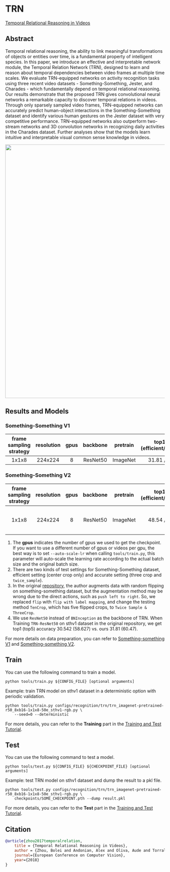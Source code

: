 # TRN

[Temporal Relational Reasoning in Videos](https://openaccess.thecvf.com/content_ECCV_2018/html/Bolei_Zhou_Temporal_Relational_Reasoning_ECCV_2018_paper.html)

<!-- [ALGORITHM] -->

## Abstract

<!-- [ABSTRACT] -->

Temporal relational reasoning, the ability to link meaningful transformations of objects or entities over time, is a fundamental property of intelligent species. In this paper, we introduce an effective and interpretable network module, the Temporal Relation Network (TRN), designed to learn and reason about temporal dependencies between video frames at multiple time scales. We evaluate TRN-equipped networks on activity recognition tasks using three recent video datasets - Something-Something, Jester, and Charades - which fundamentally depend on temporal relational reasoning. Our results demonstrate that the proposed TRN gives convolutional neural networks a remarkable capacity to discover temporal relations in videos. Through only sparsely sampled video frames, TRN-equipped networks can accurately predict human-object interactions in the Something-Something dataset and identify various human gestures on the Jester dataset with very competitive performance. TRN-equipped networks also outperform two-stream networks and 3D convolution networks in recognizing daily activities in the Charades dataset. Further analyses show that the models learn intuitive and interpretable visual common sense knowledge in videos.

<!-- [IMAGE] -->

<div align=center>
<img src="https://user-images.githubusercontent.com/34324155/143018998-d2120c3d-a9a7-4e4c-90b1-1e5ff1fd5f06.png" width="800"/>
</div>

## Results and Models

### Something-Something V1

| frame sampling strategy | resolution | gpus | backbone | pretrain | top1 acc (efficient/accurate) | top5 acc (efficient/accurate) | gpu_mem(M) |            config            |            ckpt            |            log            |
| :---------------------: | :--------: | :--: | :------: | :------: | :---------------------------: | :---------------------------: | :--------: | :--------------------------: | :------------------------: | :-----------------------: |
|          1x1x8          |  224x224   |  8   | ResNet50 | ImageNet |         31.81 / 33.86         |         60.47 / 62.24         |   11037    | [config](/configs/recognition/trn/trn_imagenet-pretrained-r50_8xb16-1x1x8-50e_sthv1-rgb.py) | [ckpt](https://download.openmmlab.com/mmaction/v1.0/recognition/trn/trn_imagenet-pretrained-r50_8xb16-1x1x8-50e_sthv1-rgb/trn_imagenet-pretrained-r50_8xb16-1x1x8-50e_sthv1-rgb_20220815-e13db2e9.pth) | [log](https://download.openmmlab.com/mmaction/v1.0/recognition/trn/trn_imagenet-pretrained-r50_8xb16-1x1x8-50e_sthv1-rgb/trn_imagenet-pretrained-r50_8xb16-1x1x8-50e_sthv1-rgb.log) |

### Something-Something V2

| frame sampling strategy | resolution | gpus | backbone | pretrain | top1 acc (efficient/accurate) | top5 acc (efficient/accurate) |      testing protocol       | FLOPs  |       params       |       config       |       ckpt        | log |
| :---------------------: | :--------: | :--: | :------: | :------: | :---------------------------: | :---------------------------: | :-------------------------: | :----: | :----------------: | :----------------: | :---------------: | :-: |
|          1x1x8          |  224x224   |  8   | ResNet50 | ImageNet |         48.54 / 51.10         |         76.53 / 78.28         | 16 clips x 10 crop｜ 42.94G | 26.64M | [config](/configs/recognition/trn/trn_imagenet-pretrained-r50_8xb16-1x1x8-50e_sthv2-rgb.py) | [ckpt](https://download.openmmlab.com/mmaction/v1.0/recognition/trn/trn_imagenet-pretrained-r50_8xb16-1x1x8-50e_sthv2-rgb/trn_imagenet-pretrained-r50_8xb16-1x1x8-50e_sthv2-rgb_20220815-e01617db.pth) | [log](https://download.openmmlab.com/mmaction/v1.0/recognition/trn/trn_imagenet-pretrained-r50_8xb16-1x1x8-50e_sthv2-rgb/trn_imagenet-pretrained-r50_8xb16-1x1x8-50e_sthv2-rgb.log) |     |

1. The **gpus** indicates the number of gpus we used to get the checkpoint. If you want to use a different number of gpus or videos per gpu, the best way is to set `--auto-scale-lr` when calling `tools/train.py`, this parameter will auto-scale the learning rate according to the actual batch size and the original batch size.
2. There are two kinds of test settings for Something-Something dataset, efficient setting (center crop only) and accurate setting (three crop and `twice_sample`).
3. In the original [repository](https://github.com/zhoubolei/TRN-pytorch), the author augments data with random flipping on something-something dataset, but the augmentation method may be wrong due to the direct actions, such as `push left to right`. So, we replaced `flip` with `flip with label mapping`, and change the testing method `TenCrop`, which has five flipped crops, to `Twice Sample & ThreeCrop`.
4. We use `ResNet50` instead of `BNInception` as the backbone of TRN. When Training `TRN-ResNet50` on sthv1 dataset in the original repository, we get top1 (top5) accuracy 30.542 (58.627) vs. ours 31.81 (60.47).

For more details on data preparation, you can refer to [Something-something V1](/tools/data/sthv1/README.md) and [Something-something V2](/tools/data/sthv2/README.md).

## Train

You can use the following command to train a model.

```shell
python tools/train.py ${CONFIG_FILE} [optional arguments]
```

Example: train TRN model on sthv1 dataset in a deterministic option with periodic validation.

```shell
python tools/train.py configs/recognition/trn/trn_imagenet-pretrained-r50_8xb16-1x1x8-50e_sthv1-rgb.py \
    --seed=0 --deterministic
```

For more details, you can refer to the **Training** part in the [Training and Test Tutorial](/docs/en/user_guides/4_train_test.md).

## Test

You can use the following command to test a model.

```shell
python tools/test.py ${CONFIG_FILE} ${CHECKPOINT_FILE} [optional arguments]
```

Example: test TRN model on sthv1 dataset and dump the result to a pkl file.

```shell
python tools/test.py configs/recognition/trn/trn_imagenet-pretrained-r50_8xb16-1x1x8-50e_sthv1-rgb.py \
    checkpoints/SOME_CHECKPOINT.pth --dump result.pkl
```

For more details, you can refer to the **Test** part in the [Training and Test Tutorial](/docs/en/user_guides/4_train_test.md).

## Citation

```BibTeX
@article{zhou2017temporalrelation,
    title = {Temporal Relational Reasoning in Videos},
    author = {Zhou, Bolei and Andonian, Alex and Oliva, Aude and Torralba, Antonio},
    journal={European Conference on Computer Vision},
    year={2018}
}
```
